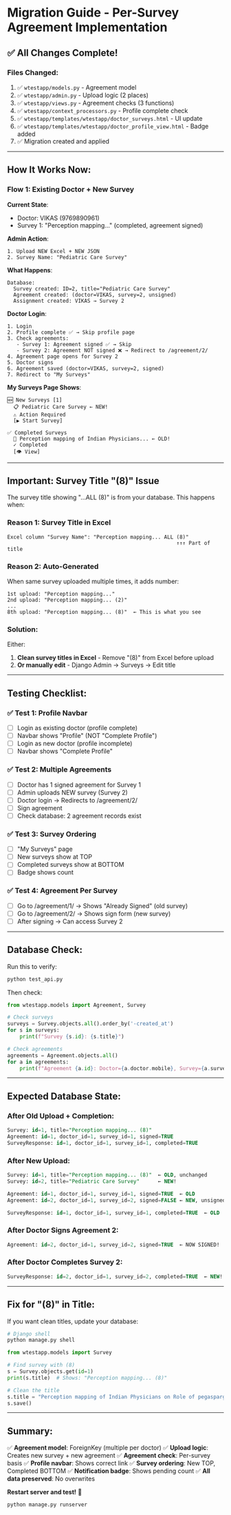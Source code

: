 # Migration Guide - Per-Survey Agreement Implementation

## ✅ All Changes Complete!

### Files Changed:
1. ✅ `wtestapp/models.py` - Agreement model
2. ✅ `wtestapp/admin.py` - Upload logic (2 places)
3. ✅ `wtestapp/views.py` - Agreement checks (3 functions)
4. ✅ `wtestapp/context_processors.py` - Profile complete check
5. ✅ `wtestapp/templates/wtestapp/doctor_surveys.html` - UI update
6. ✅ `wtestapp/templates/wtestapp/doctor_profile_view.html` - Badge added
7. ✅ Migration created and applied

---

## How It Works Now:

### Flow 1: Existing Doctor + New Survey

**Current State**:
- Doctor: VIKAS (9769890961)
- Survey 1: "Perception mapping..." (completed, agreement signed)

**Admin Action**:
```
1. Upload NEW Excel + NEW JSON
2. Survey Name: "Pediatric Care Survey"
```

**What Happens**:
```
Database:
  Survey created: ID=2, title="Pediatric Care Survey"
  Agreement created: (doctor=VIKAS, survey=2, unsigned)
  Assignment created: VIKAS → Survey 2
```

**Doctor Login**:
```
1. Login
2. Profile complete ✅ → Skip profile page
3. Check agreements:
   - Survey 1: Agreement signed ✅ → Skip
   - Survey 2: Agreement NOT signed ❌ → Redirect to /agreement/2/
4. Agreement page opens for Survey 2
5. Doctor signs
6. Agreement saved (doctor=VIKAS, survey=2, signed)
7. Redirect to "My Surveys"
```

**My Surveys Page Shows**:
```
🆕 New Surveys [1]
  📋 Pediatric Care Survey ← NEW!
  ⚠️ Action Required
  [▶️ Start Survey]

✅ Completed Surveys
  📄 Perception mapping of Indian Physicians... ← OLD!
  ✓ Completed
  [👁️ View]
```

---

## Important: Survey Title "(8)" Issue

The survey title showing "...ALL (8)" is from your database. This happens when:

### Reason 1: Survey Title in Excel
```
Excel column "Survey Name": "Perception mapping... ALL (8)"
                                                       ↑↑↑ Part of title
```

### Reason 2: Auto-Generated
When same survey uploaded multiple times, it adds number:
```
1st upload: "Perception mapping..."
2nd upload: "Perception mapping... (2)"
...
8th upload: "Perception mapping... (8)"  ← This is what you see
```

### Solution:
Either:
1. **Clean survey titles in Excel** - Remove "(8)" from Excel before upload
2. **Or manually edit** - Django Admin → Surveys → Edit title

---

## Testing Checklist:

### ✅ Test 1: Profile Navbar
- [ ] Login as existing doctor (profile complete)
- [ ] Navbar shows "Profile" (NOT "Complete Profile")
- [ ] Login as new doctor (profile incomplete)
- [ ] Navbar shows "Complete Profile"

### ✅ Test 2: Multiple Agreements
- [ ] Doctor has 1 signed agreement for Survey 1
- [ ] Admin uploads NEW survey (Survey 2)
- [ ] Doctor login → Redirects to /agreement/2/
- [ ] Sign agreement
- [ ] Check database: 2 agreement records exist

### ✅ Test 3: Survey Ordering
- [ ] "My Surveys" page
- [ ] New surveys show at TOP
- [ ] Completed surveys show at BOTTOM
- [ ] Badge shows count

### ✅ Test 4: Agreement Per Survey
- [ ] Go to /agreement/1/ → Shows "Already Signed" (old survey)
- [ ] Go to /agreement/2/ → Shows sign form (new survey)
- [ ] After signing → Can access Survey 2

---

## Database Check:

Run this to verify:
```python
python test_api.py
```

Then check:
```python
from wtestapp.models import Agreement, Survey

# Check surveys
surveys = Survey.objects.all().order_by('-created_at')
for s in surveys:
    print(f"Survey {s.id}: {s.title}")

# Check agreements
agreements = Agreement.objects.all()
for a in agreements:
    print(f"Agreement {a.id}: Doctor={a.doctor.mobile}, Survey={a.survey.title if a.survey else 'None'}, Signed={bool(a.digital_signature)}")
```

---

## Expected Database State:

### After Old Upload + Completion:
```sql
Survey: id=1, title="Perception mapping... (8)"
Agreement: id=1, doctor_id=1, survey_id=1, signed=TRUE
SurveyResponse: id=1, doctor_id=1, survey_id=1, completed=TRUE
```

### After New Upload:
```sql
Survey: id=1, title="Perception mapping... (8)"  ← OLD, unchanged
Survey: id=2, title="Pediatric Care Survey"      ← NEW!

Agreement: id=1, doctor_id=1, survey_id=1, signed=TRUE  ← OLD
Agreement: id=2, doctor_id=1, survey_id=2, signed=FALSE ← NEW, unsigned!

SurveyResponse: id=1, doctor_id=1, survey_id=1, completed=TRUE  ← OLD
```

### After Doctor Signs Agreement 2:
```sql
Agreement: id=2, doctor_id=1, survey_id=2, signed=TRUE  ← NOW SIGNED!
```

### After Doctor Completes Survey 2:
```sql
SurveyResponse: id=2, doctor_id=1, survey_id=2, completed=TRUE  ← NEW!
```

---

## Fix for "(8)" in Title:

If you want clean titles, update your database:

```python
# Django shell
python manage.py shell

from wtestapp.models import Survey

# Find survey with (8)
s = Survey.objects.get(id=1)
print(s.title)  # Shows: "Perception mapping... (8)"

# Clean the title
s.title = "Perception mapping of Indian Physicians on Role of pegaspargase in management of ALL"
s.save()
```

---

## Summary:

✅ **Agreement model**: ForeignKey (multiple per doctor)
✅ **Upload logic**: Creates new survey + new agreement
✅ **Agreement check**: Per-survey basis
✅ **Profile navbar**: Shows correct link
✅ **Survey ordering**: New TOP, Completed BOTTOM
✅ **Notification badge**: Shows pending count
✅ **All data preserved**: No overwrites

**Restart server and test!** 🚀

```bash
python manage.py runserver
```
